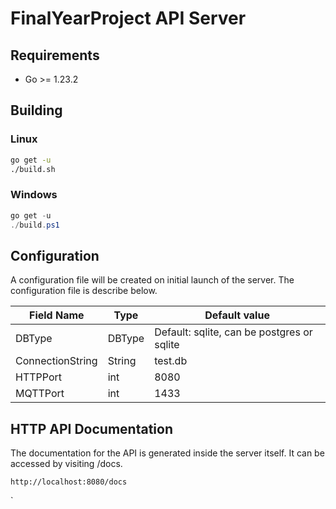 # FinalYearProject API Server

## Requirements
 - Go >= 1.23.2

## Building

### Linux
``` bash
go get -u
./build.sh
```

### Windows
``` powershell
go get -u
./build.ps1
```

## Configuration
A configuration file will be created on initial launch of the server. The configuration file is describe below.

| Field Name       | Type   | Default value                              |
|------------------|--------|--------------------------------------------|
| DBType           | DBType | Default: sqlite, can be postgres or sqlite |
| ConnectionString | String | test.db                                    |
| HTTPPort         | int    | 8080                                       |
| MQTTPort         | int    | 1433                                       |

## HTTP API Documentation
The documentation for the API is generated inside the server itself. It can be accessed by visiting /docs.

```
http://localhost:8080/docs
```

`
